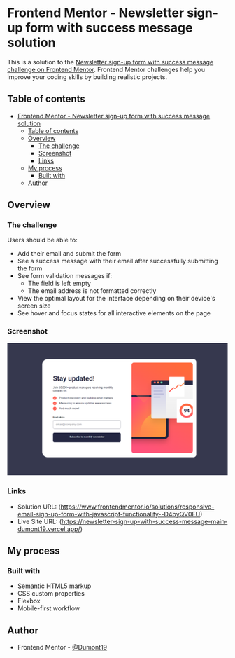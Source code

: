 # Frontend Mentor - Newsletter sign-up form with success message solution

This is a solution to the [Newsletter sign-up form with success message challenge on Frontend Mentor](https://www.frontendmentor.io/challenges/newsletter-signup-form-with-success-message-3FC1AZbNrv). Frontend Mentor challenges help you improve your coding skills by building realistic projects. 

## Table of contents

- [Frontend Mentor - Newsletter sign-up form with success message solution](#frontend-mentor---newsletter-sign-up-form-with-success-message-solution)
  - [Table of contents](#table-of-contents)
  - [Overview](#overview)
    - [The challenge](#the-challenge)
    - [Screenshot](#screenshot)
    - [Links](#links)
  - [My process](#my-process)
    - [Built with](#built-with)
  - [Author](#author)

## Overview

### The challenge

Users should be able to:

- Add their email and submit the form
- See a success message with their email after successfully submitting the form
- See form validation messages if:
  - The field is left empty
  - The email address is not formatted correctly
- View the optimal layout for the interface depending on their device's screen size
- See hover and focus states for all interactive elements on the page

### Screenshot

![](./assets/images/Screenshot%202023-11-19%20182718.png)

### Links

- Solution URL: (https://www.frontendmentor.io/solutions/responsive-email-sign-up-form-with-javascript-functionality--D4byQV0FU)
- Live Site URL: (https://newsletter-sign-up-with-success-message-main-dumont19.vercel.app/)

## My process

### Built with

- Semantic HTML5 markup
- CSS custom properties
- Flexbox
- Mobile-first workflow

## Author

- Frontend Mentor - [@Dumont19](https://www.frontendmentor.io/profile/Dumont19)

